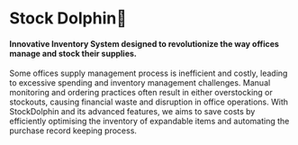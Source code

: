 # Stock Dolphin🐬
#### Innovative Inventory System designed to revolutionize the way offices manage and stock their supplies.
Some offices supply management process is inefficient and costly, leading to excessive spending and inventory management challenges. 
Manual monitoring and ordering practices often result in either overstocking or stockouts, causing financial waste and disruption in office operations. 
With StockDolphin and its advanced features, we aims to save costs by efficiently optimising the inventory of expandable items and automating the purchase record keeping process.
